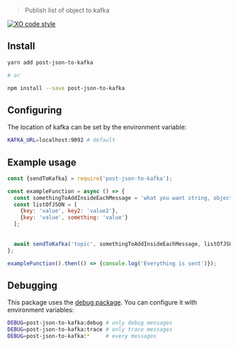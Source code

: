 > Publish list of object to kafka

[![XO code style](https://img.shields.io/badge/code_style-XO-5ed9c7.svg)](https://github.com/sindresorhus/xo)

## Install
```bash
yarn add post-json-to-kafka

# or

npm install --save post-json-to-kafka
```

## Configuring
The location of kafka can be set by the environment variable:
```bash
KAFKA_URL=localhost:9092 # default
```

## Example usage

```js
const {sendToKafka} = require('post-json-to-kafka');

const exampleFunction = async () => {
  const somethingToAddInsideEachMessage = 'what you want string, object, list, number';
  const listOfJSON = [
    {key: 'value', key2: 'value2'},
    {key: 'value', something: 'value'}
  ];
  
   
  await sendToKafka('topic', somethingToAddInsideEachMessage, listOfJSON)
};

exampleFunction().then(() => {console.log('Everything is sent')});
```

## Debugging
This package uses the [debug package](https://www.npmjs.com/package/debug).
You can configure it with environment variables:
```bash
DEBUG=post-json-to-kafka:debug # only debug messages
DEBUG=post-json-to-kafka:trace # only trace messages
DEBUG=post-json-to-kafka:*     # every messages
```
